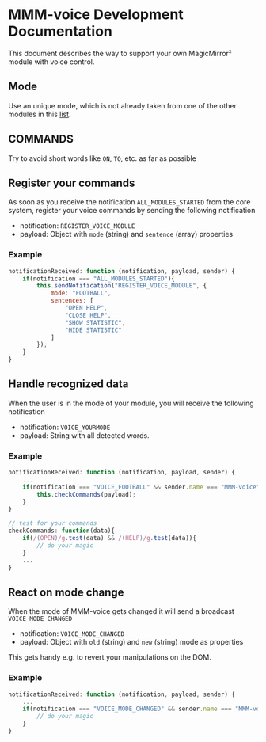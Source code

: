 # MMM-voice Development Documentation

This document describes the way to support your own MagicMirror² module with voice control.

## Mode

Use an unique mode, which is not already taken from one of the other modules in this [list](https://github.com/fewieden/MMM-voice/wiki/Supported-Modules).

## COMMANDS

Try to avoid short words like `ON`, `TO`, etc. as far as possible

## Register your commands

As soon as you receive the notification `ALL_MODULES_STARTED` from the core system, register your voice commands by sending the following notification

* notification: `REGISTER_VOICE_MODULE`
* payload: Object with `mode` (string) and `sentence` (array) properties

### Example

```javascript
notificationReceived: function (notification, payload, sender) {
    if(notification === "ALL_MODULES_STARTED"){
        this.sendNotification("REGISTER_VOICE_MODULE", {
            mode: "FOOTBALL",
            sentences: [
                "OPEN HELP",
                "CLOSE HELP",
                "SHOW STATISTIC",
                "HIDE STATISTIC"
            ]
        });
    }
}
```

## Handle recognized data

When the user is in the mode of your module, you will receive the following notification

* notification: `VOICE_YOURMODE`
* payload: String with all detected words.

### Example

```javascript
notificationReceived: function (notification, payload, sender) {
    ...
    if(notification === "VOICE_FOOTBALL" && sender.name === "MMM-voice"){
        this.checkCommands(payload);
    }
}

// test for your commands
checkCommands: function(data){
    if(/(OPEN)/g.test(data) && /(HELP)/g.test(data)){
        // do your magic
    }
    ...
}
```

## React on mode change

When the mode of MMM-voice gets changed it will send a broadcast `VOICE_MODE_CHANGED`

* notification: `VOICE_MODE_CHANGED`
* payload: Object with `old` (string) and `new` (string) mode as properties

This gets handy e.g. to revert your manipulations on the DOM.

### Example

```javascript
notificationReceived: function (notification, payload, sender) {
    ...
    if(notification === "VOICE_MODE_CHANGED" && sender.name === "MMM-voice" && payload.old === "FOOTBALL"){
        // do your magic
    }
}
```
